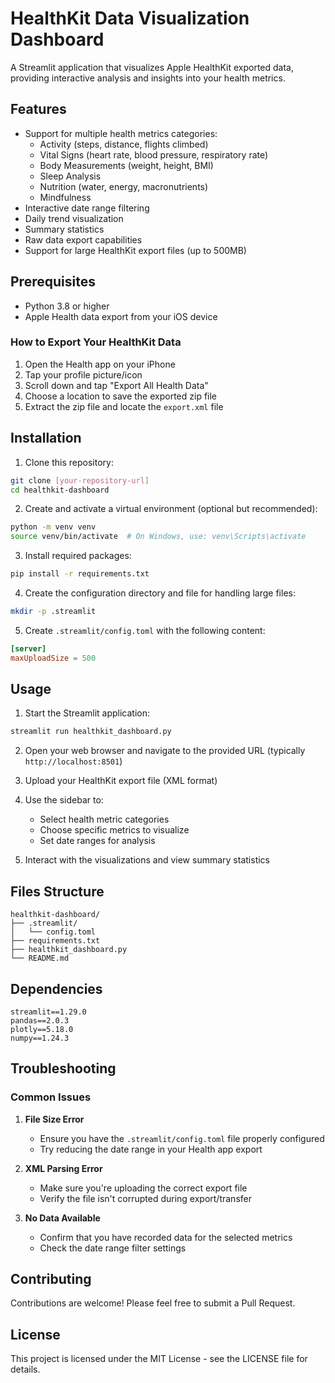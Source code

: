 # HealthKit Data Visualization Dashboard

A Streamlit application that visualizes Apple HealthKit exported data, providing interactive analysis and insights into your health metrics.

## Features

- Support for multiple health metrics categories:
  - Activity (steps, distance, flights climbed)
  - Vital Signs (heart rate, blood pressure, respiratory rate)
  - Body Measurements (weight, height, BMI)
  - Sleep Analysis
  - Nutrition (water, energy, macronutrients)
  - Mindfulness
- Interactive date range filtering
- Daily trend visualization
- Summary statistics
- Raw data export capabilities
- Support for large HealthKit export files (up to 500MB)

## Prerequisites

- Python 3.8 or higher
- Apple Health data export from your iOS device

### How to Export Your HealthKit Data

1. Open the Health app on your iPhone
2. Tap your profile picture/icon
3. Scroll down and tap "Export All Health Data"
4. Choose a location to save the exported zip file
5. Extract the zip file and locate the `export.xml` file

## Installation

1. Clone this repository:
```bash
git clone [your-repository-url]
cd healthkit-dashboard
```

2. Create and activate a virtual environment (optional but recommended):
```bash
python -m venv venv
source venv/bin/activate  # On Windows, use: venv\Scripts\activate
```

3. Install required packages:
```bash
pip install -r requirements.txt
```

4. Create the configuration directory and file for handling large files:
```bash
mkdir -p .streamlit
```

5. Create `.streamlit/config.toml` with the following content:
```toml
[server]
maxUploadSize = 500
```

## Usage

1. Start the Streamlit application:
```bash
streamlit run healthkit_dashboard.py
```

2. Open your web browser and navigate to the provided URL (typically `http://localhost:8501`)

3. Upload your HealthKit export file (XML format)

4. Use the sidebar to:
   - Select health metric categories
   - Choose specific metrics to visualize
   - Set date ranges for analysis

5. Interact with the visualizations and view summary statistics

## Files Structure

```
healthkit-dashboard/
├── .streamlit/
│   └── config.toml
├── requirements.txt
├── healthkit_dashboard.py
└── README.md
```

## Dependencies

```
streamlit==1.29.0
pandas==2.0.3
plotly==5.18.0
numpy==1.24.3
```

## Troubleshooting

### Common Issues

1. **File Size Error**
   - Ensure you have the `.streamlit/config.toml` file properly configured
   - Try reducing the date range in your Health app export

2. **XML Parsing Error**
   - Make sure you're uploading the correct export file
   - Verify the file isn't corrupted during export/transfer

3. **No Data Available**
   - Confirm that you have recorded data for the selected metrics
   - Check the date range filter settings

## Contributing

Contributions are welcome! Please feel free to submit a Pull Request.

## License

This project is licensed under the MIT License - see the LICENSE file for details.
